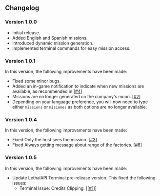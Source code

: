 ## Changelog

### Version 1.0.0

- Initial release.
- Added English and Spanish missions.
- Introduced dynamic mission generation.
- Implemented terminal commands for easy mission access.

### Version 1.0.1

In this version, the following improvements have been made:

- Fixed some minor bugs.
- Added an in-game notification to indicate when new missions are available, as recommended in [[#4](https://github.com/valentin-marquez/LethalMissions/issues/4)]
- Missions are no longer generated on the company's moon. [[#2](https://github.com/valentin-marquez/LethalMissions/issues/2)]
- Depending on your language preference, you will now need to type either `missions` or `misiones` as both options are no longer available. 

### Version 1.0.4

In this version, the following improvements have been made:

- Fixed Only the host sees the mission. [[#3](https://github.com/valentin-marquez/LethalMissions/issues/3)]
- Fixed Always getting message about range of the factories. [[#6](https://github.com/valentin-marquez/LethalMissions/issues/6)]

### Version 1.0.5


In this version, the following improvements have been made:

- Update LethalAPI.Terminal pre-release version. This fixed the following issues:
    - Terminal Issue: Credits Clipping. [[[#1](https://github.com/valentin-marquez/LethalMissions/issues/1)]]